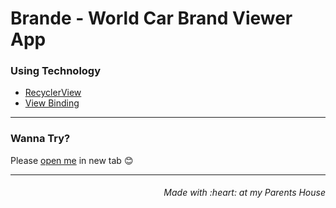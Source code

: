 # Brande - World Car Brand Viewer App

### Using Technology
- [RecyclerView](https://developer.android.com/guide/topics/ui/layout/recyclerview)<br>
- [View Binding](https://developer.android.com/topic/libraries/view-binding)

----

### Wanna Try?
Please [open me](https://drive.google.com/file/d/1GTA97z7rGq9-0gFf_MshjQgv5M_8UWmI/view?usp=sharing) in new tab :blush:

----

<h6 align="right">Made with :heart: at my Parents House</h6>